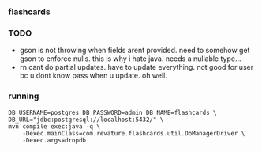### flashcards

### TODO
* gson is not throwing when fields arent provided. need to somehow get gson to enforce nulls. this is why i hate java. needs a nullable type...
* rn cant do partial updates. have to update everything. not good for user bc u dont know pass when u update. oh well.


### running
```
DB_USERNAME=postgres DB_PASSWORD=admin DB_NAME=flashcards \
DB_URL="jdbc:postgresql://localhost:5432/" \
mvn compile exec:java -q \
    -Dexec.mainClass=com.revature.flashcards.util.DbManagerDriver \
    -Dexec.args=dropdb
```








